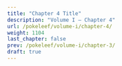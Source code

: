 ```yaml
---
title: "Chapter 4 Title"
description: "Volume I – Chapter 4"
url: /pokeleef/volume-i/chapter-4/
weight: 1104
last_chapter: false
prev: /pokeleef/volume-i/chapter-3/
draft: true
---
```

